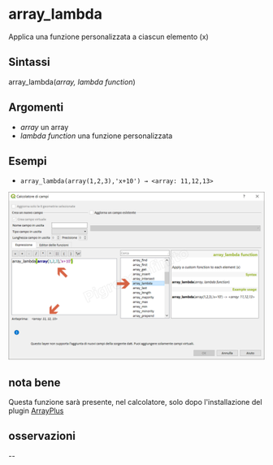 # array_lambda

Applica una funzione personalizzata a ciascun elemento (x)

## Sintassi

array_lambda(_array, lambda function_) 

## Argomenti

* _array_ un array
* _lambda function_ una funzione personalizzata

## Esempi

* `array_lambda(array(1,2,3),'x+10') → <array: 11,12,13>`

![](/img/arrays/array_lambda/array_lambda1.png)

## nota bene

Questa funzione sarà presente, nel calcolatore, solo dopo l'installazione del plugin [ArrayPlus](https://framagit.org/jbdesbas/arrayPlus)

## osservazioni

--